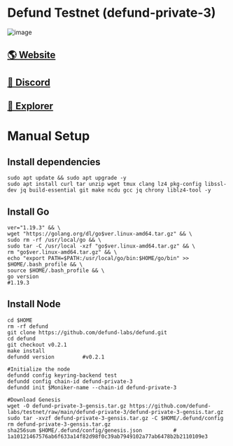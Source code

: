 # Defund Testnet (defund-private-3)

![image](https://www.defund.app/images/Defund-2.png)

## <a href="https://defund.app/">🌎 Website </a>
## <a href="https://discord.gg/bWZqS6xBcK">💎 Discord </a>
## <a href="https://defund.explorers.guru/">🚀 Explorer </a>

# Manual Setup

## Install dependencies
```
sudo apt update && sudo apt upgrade -y
sudo apt install curl tar unzip wget tmux clang lz4 pkg-config libssl-dev jq build-essential git make ncdu gcc jq chrony liblz4-tool -y
```
## Install Go
```
ver="1.19.3" && \
wget "https://golang.org/dl/go$ver.linux-amd64.tar.gz" && \
sudo rm -rf /usr/local/go && \
sudo tar -C /usr/local -xzf "go$ver.linux-amd64.tar.gz" && \
rm "go$ver.linux-amd64.tar.gz" && \
echo "export PATH=$PATH:/usr/local/go/bin:$HOME/go/bin" >> $HOME/.bash_profile && \
source $HOME/.bash_profile && \
go version    
#1.19.3
```
## Install Node

```
cd $HOME
rm -rf defund
git clone https://github.com/defund-labs/defund.git
cd defund
git checkout v0.2.1
make install
defundd version         #v0.2.1
```
```
#Initialize the node
defundd config keyring-backend test
defundd config chain-id defund-private-3
defundd init $Moniker-name --chain-id defund-private-3
```
```
#Download Genesis
wget -O defund-private-3-gensis.tar.gz https://github.com/defund-labs/testnet/raw/main/defund-private-3/defund-private-3-gensis.tar.gz
sudo tar -xvzf defund-private-3-gensis.tar.gz -C $HOME/.defund/config
rm defund-private-3-gensis.tar.gz
sha256sum $HOME/.defund/config/genesis.json          # 1a10121467576ab6f633a14f82d98f0c39ab7949102a77ab6478b2b2110109e3
```
```
